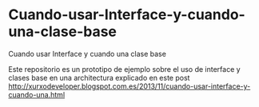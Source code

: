 Cuando-usar-Interface-y-cuando-una-clase-base
=============================================

Cuando usar Interface y cuando una clase base

Este repositorio es un prototipo de ejemplo sobre el uso de interface y clases base en una architectura explicado en este post
http://xurxodeveloper.blogspot.com.es/2013/11/cuando-usar-interface-y-cuando-una.html
